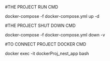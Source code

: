 #THE PROJECT RUN CMD
 
   docker-compose -f docker-compose.yml up -d
   
#THE PROJECT SHUT DOWN CMD
  
   docker-compose -f docker-compose.yml down -v

#TO CONNECT PROJECT DOCKER CMD
   
   docker exec -it dockerProj_nest_app bash
